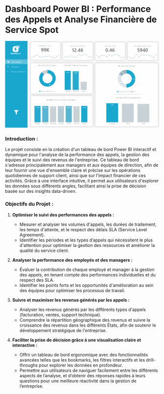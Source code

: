 # Dashboard Power BI : Performance des Appels et Analyse Financière de Service Spot

![Dashboard Overview](./Images/4-gif.gif)


### **Introduction :**
Le projet consiste en la création d'un tableau de bord Power BI interactif et dynamique pour l'analyse de la performance des appels, la gestion des équipes et le suivi des revenus de l'entreprise. Ce tableau de bord s'adresse principalement aux managers et aux équipes de direction, afin de leur fournir une vue d'ensemble claire et précise sur les opérations quotidiennes de support client, ainsi que sur l'impact financier de ces activités. Grâce à une interface intuitive, il permet aux utilisateurs d'explorer les données sous différents angles, facilitant ainsi la prise de décision basée sur des insights data-driven.

### **Objectifs du Projet :**
1. **Optimiser le suivi des performances des appels :** 
   - Mesurer et analyser les volumes d'appels, les durées de traitement, les temps d'attente, et le respect des délais SLA (Service Level Agreement).
   - Identifier les périodes et les types d’appels qui nécessitent le plus d'attention pour optimiser la gestion des ressources et améliorer la qualité du service client.

2. **Analyser la performance des employés et des managers :**
   - Évaluer la contribution de chaque employé et manager à la gestion des appels, en tenant compte des performances individuelles et du respect des SLA.
   - Identifier les points forts et les opportunités d'amélioration au sein des équipes pour optimiser les processus de travail.

3. **Suivre et maximiser les revenus générés par les appels :**
   - Analyser les revenus générés par les différents types d'appels (facturation, ventes, support technique).
   - Comprendre la répartition géographique des revenus et suivre la croissance des revenus dans les différents États, afin de soutenir le développement stratégique de l'entreprise.

4. **Faciliter la prise de décision grâce à une visualisation claire et interactive :**
   - Offrir un tableau de bord ergonomique avec des fonctionnalités avancées telles que les bookmarks, les filtres interactifs et les drill-throughs pour explorer les données en profondeur.
   - Permettre aux utilisateurs de naviguer facilement entre les différents aspects de l’analyse, et d’obtenir des réponses rapides à leurs questions pour une meilleure réactivité dans la gestion de l’entreprise.
